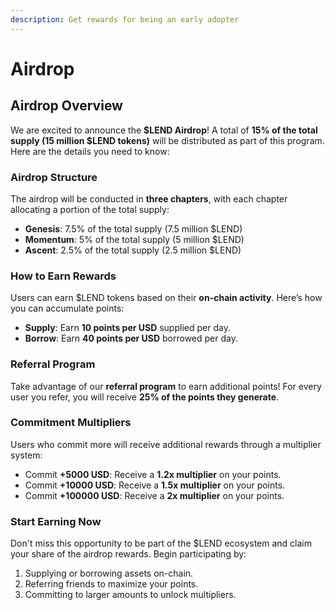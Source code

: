 ```yaml
---
description: Get rewards for being an early adopter
---
```


# Airdrop

## Airdrop Overview

We are excited to announce the **$LEND Airdrop**! A total of **15% of the total supply (15 million $LEND tokens)** will be distributed as part of this program. Here are the details you need to know:

### Airdrop Structure

The airdrop will be conducted in **three chapters**, with each chapter allocating a portion of the total supply:

* **Genesis**: 7.5% of the total supply (7.5 million $LEND)
* **Momentum**: 5% of the total supply (5 million $LEND)
* **Ascent**: 2.5% of the total supply (2.5 million $LEND)

### How to Earn Rewards

Users can earn $LEND tokens based on their **on-chain activity**. Here’s how you can accumulate points:

* **Supply**: Earn **10 points per USD** supplied per day.
* **Borrow**: Earn **40 points per USD** borrowed per day.

### Referral Program

Take advantage of our **referral program** to earn additional points! For every user you refer, you will receive **25% of the points they generate**.

### Commitment Multipliers

Users who commit more will receive additional rewards through a multiplier system:

* Commit **+5000 USD**: Receive a **1.2x multiplier** on your points.
* Commit **+10000 USD**: Receive a **1.5x multiplier** on your points.
* Commit **+100000 USD**: Receive a **2x multiplier** on your points.

### Start Earning Now

Don't miss this opportunity to be part of the $LEND ecosystem and claim your share of the airdrop rewards. Begin participating by:

1. Supplying or borrowing assets on-chain.
2. Referring friends to maximize your points.
3. Committing to larger amounts to unlock multipliers.
